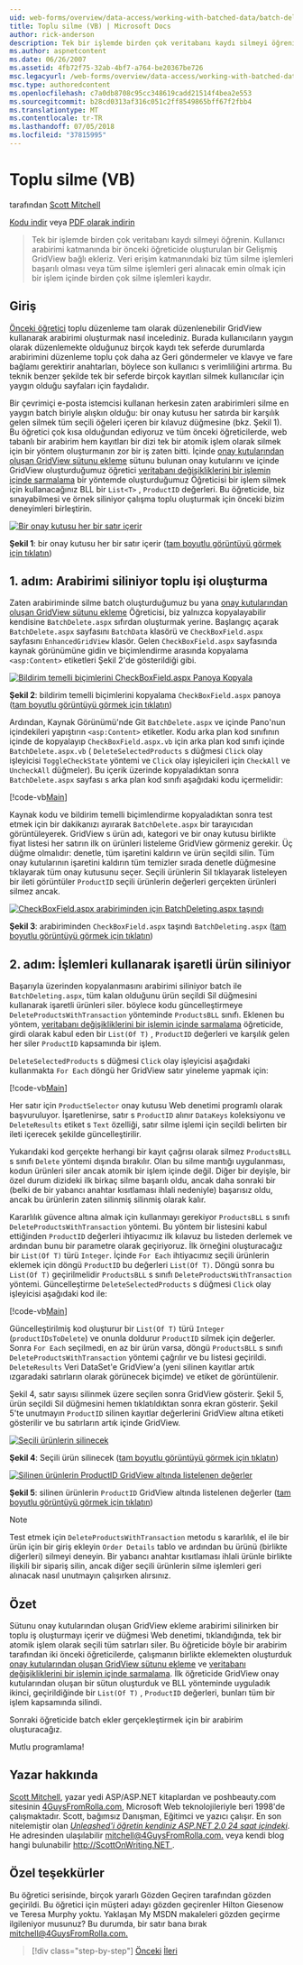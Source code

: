 ```yaml
---
uid: web-forms/overview/data-access/working-with-batched-data/batch-deleting-vb
title: Toplu silme (VB) | Microsoft Docs
author: rick-anderson
description: Tek bir işlemde birden çok veritabanı kaydı silmeyi öğrenin. Kullanıcı arabirimi katmanda daha önceki bir tut oluşturulmuş bir geliştirilmiş GridView ekleriz...
ms.author: aspnetcontent
ms.date: 06/26/2007
ms.assetid: 4fb72f75-32ab-4bf7-a764-be20367be726
msc.legacyurl: /web-forms/overview/data-access/working-with-batched-data/batch-deleting-vb
msc.type: authoredcontent
ms.openlocfilehash: c7a0db8708c95cc348619cadd21514f4bea2e553
ms.sourcegitcommit: b28cd0313af316c051c2ff8549865bff67f2fbb4
ms.translationtype: MT
ms.contentlocale: tr-TR
ms.lasthandoff: 07/05/2018
ms.locfileid: "37815995"
---
```

<a name="batch-deleting-vb"></a>Toplu silme (VB)
====================
tarafından [Scott Mitchell](https://twitter.com/ScottOnWriting)

[Kodu indir](http://download.microsoft.com/download/3/9/f/39f92b37-e92e-4ab3-909e-b4ef23d01aa3/ASPNET_Data_Tutorial_65_VB.zip) veya [PDF olarak indirin](batch-deleting-vb/_static/datatutorial65vb1.pdf)

> Tek bir işlemde birden çok veritabanı kaydı silmeyi öğrenin. Kullanıcı arabirimi katmanında bir önceki öğreticide oluşturulan bir Gelişmiş GridView bağlı ekleriz. Veri erişim katmanındaki biz tüm silme işlemleri başarılı olması veya tüm silme işlemleri geri alınacak emin olmak için bir işlem içinde birden çok silme işlemleri kaydır.


## <a name="introduction"></a>Giriş

[Önceki öğretici](batch-updating-vb.md) toplu düzenleme tam olarak düzenlenebilir GridView kullanarak arabirimi oluşturmak nasıl incelediniz. Burada kullanıcıların yaygın olarak düzenlemekte olduğunuz birçok kaydı tek seferde durumlarda arabirimini düzenleme toplu çok daha az Geri göndermeler ve klavye ve fare bağlamı gerektirir anahtarları, böylece son kullanıcı s verimliliğini artırma. Bu teknik benzer şekilde tek bir seferde birçok kayıtları silmek kullanıcılar için yaygın olduğu sayfaları için faydalıdır.

Bir çevrimiçi e-posta istemcisi kullanan herkesin zaten arabirimleri silme en yaygın batch biriyle alışkın olduğu: bir onay kutusu her satırda bir karşılık gelen silmek tüm seçili öğeleri içeren bir kılavuz düğmesine (bkz. Şekil 1). Bu öğretici çok kısa olduğundan ediyoruz ve tüm önceki öğreticilerde, web tabanlı bir arabirim hem kayıtları bir dizi tek bir atomik işlem olarak silmek için bir yöntem oluşturmanın zor bir iş zaten bitti. İçinde [onay kutularından oluşan GridView sütunu ekleme](../enhancing-the-gridview/adding-a-gridview-column-of-checkboxes-vb.md) sütunu bulunan onay kutularını ve içinde GridView oluşturduğumuz öğretici [veritabanı değişikliklerini bir işlemin içinde sarmalama](wrapping-database-modifications-within-a-transaction-vb.md) bir yöntemde oluşturduğumuz Öğreticisi bir işlem silmek için kullanacağınız BLL bir `List<T>` , `ProductID` değerleri. Bu öğreticide, biz sınayabilmesi ve örnek siliniyor çalışma toplu oluşturmak için önceki bizim deneyimleri birleştirin.


[![Bir onay kutusu her bir satır içerir](batch-deleting-vb/_static/image1.gif)](batch-deleting-vb/_static/image1.png)

**Şekil 1**: bir onay kutusu her bir satır içerir ([tam boyutlu görüntüyü görmek için tıklatın](batch-deleting-vb/_static/image2.png))


## <a name="step-1-creating-the-batch-deleting-interface"></a>1. adım: Arabirimi siliniyor toplu işi oluşturma

Zaten arabiriminde silme batch oluşturduğumuz bu yana [onay kutularından oluşan GridView sütunu ekleme](../enhancing-the-gridview/adding-a-gridview-column-of-checkboxes-vb.md) Öğreticisi, biz yalnızca kopyalayabilir kendisine `BatchDelete.aspx` sıfırdan oluşturmak yerine. Başlangıç açarak `BatchDelete.aspx` sayfasını `BatchData` klasörü ve `CheckBoxField.aspx` sayfasını `EnhancedGridView` klasör. Gelen `CheckBoxField.aspx` sayfasında kaynak görünümüne gidin ve biçimlendirme arasında kopyalama `<asp:Content>` etiketleri Şekil 2'de gösterildiği gibi.


[![Bildirim temelli biçimlerini CheckBoxField.aspx Panoya Kopyala](batch-deleting-vb/_static/image2.gif)](batch-deleting-vb/_static/image3.png)

**Şekil 2**: bildirim temelli biçimlerini kopyalama `CheckBoxField.aspx` panoya ([tam boyutlu görüntüyü görmek için tıklatın](batch-deleting-vb/_static/image4.png))


Ardından, Kaynak Görünümü'nde Git `BatchDelete.aspx` ve içinde Pano'nun içindekileri yapıştırın `<asp:Content>` etiketler. Kodu arka plan kod sınıfının içinde de kopyalayıp `CheckBoxField.aspx.vb` için arka plan kod sınıfı içinde `BatchDelete.aspx.vb` ( `DeleteSelectedProducts` s düğmesi `Click` olay işleyicisi `ToggleCheckState` yöntemi ve `Click` olay işleyicileri için `CheckAll` ve `UncheckAll` düğmeler). Bu içerik üzerinde kopyaladıktan sonra `BatchDelete.aspx` sayfası s arka plan kod sınıfı aşağıdaki kodu içermelidir:


[!code-vb[Main](batch-deleting-vb/samples/sample1.vb)]

Kaynak kodu ve bildirim temelli biçimlendirme kopyaladıktan sonra test etmek için bir dakikanızı ayırarak `BatchDelete.aspx` bir tarayıcıdan görüntüleyerek. GridView s ürün adı, kategori ve bir onay kutusu birlikte fiyat listesi her satırın ilk on ürünleri listeleme GridView görmeniz gerekir. Üç düğme olmalıdır: denetle, tüm işaretini kaldırın ve ürün seçildi silin. Tüm onay kutularının işaretini kaldırın tüm temizler sırada denetle düğmesine tıklayarak tüm onay kutusunu seçer. Seçili ürünlerin Sil tıklayarak listeleyen bir ileti görüntüler `ProductID` seçili ürünlerin değerleri gerçekten ürünleri silmez ancak.


[![CheckBoxField.aspx arabiriminden için BatchDeleting.aspx taşındı](batch-deleting-vb/_static/image3.gif)](batch-deleting-vb/_static/image5.png)

**Şekil 3**: arabiriminden `CheckBoxField.aspx` taşındı `BatchDeleting.aspx` ([tam boyutlu görüntüyü görmek için tıklatın](batch-deleting-vb/_static/image6.png))


## <a name="step-2-deleting-the-checked-products-using-transactions"></a>2. adım: İşlemleri kullanarak işaretli ürün siliniyor

Başarıyla üzerinden kopyalanmasını arabirimi siliniyor batch ile `BatchDeleting.aspx`, tüm kalan olduğunu ürün seçildi Sil düğmesini kullanarak işaretli ürünleri siler. böylece kodu güncelleştirmeye `DeleteProductsWithTransaction` yönteminde `ProductsBLL` sınıfı. Eklenen bu yöntem, [veritabanı değişikliklerini bir işlemin içinde sarmalama](wrapping-database-modifications-within-a-transaction-vb.md) öğreticide, girdi olarak kabul eden bir `List(Of T)` , `ProductID` değerleri ve karşılık gelen her siler `ProductID` kapsamında bir işlem.

`DeleteSelectedProducts` s düğmesi `Click` olay işleyicisi aşağıdaki kullanmakta `For Each` döngü her GridView satır yineleme yapmak için:


[!code-vb[Main](batch-deleting-vb/samples/sample2.vb)]

Her satır için `ProductSelector` onay kutusu Web denetimi programlı olarak başvuruluyor. İşaretlenirse, satır s `ProductID` alınır `DataKeys` koleksiyonu ve `DeleteResults` etiket s `Text` özelliği, satır silme işlemi için seçildi belirten bir ileti içerecek şekilde güncelleştirilir.

Yukarıdaki kod gerçekte herhangi bir kayıt çağrısı olarak silmez `ProductsBLL` s sınıfı `Delete` yöntemi dışında bırakılır. Olan bu silme mantığı uygulanması, kodun ürünleri siler ancak atomik bir işlem içinde değil. Diğer bir deyişle, bir özel durum dizideki ilk birkaç silme başarılı oldu, ancak daha sonraki bir (belki de bir yabancı anahtar kısıtlaması ihlali nedeniyle) başarısız oldu, ancak bu ürünlerin zaten silinmiş silinmiş olarak kalır.

Kararlılık güvence altına almak için kullanmayı gerekiyor `ProductsBLL` s sınıfı `DeleteProductsWithTransaction` yöntemi. Bu yöntem bir listesini kabul ettiğinden `ProductID` değerleri ihtiyacımız ilk kılavuz bu listeden derlemek ve ardından bunu bir parametre olarak geçiriyoruz. İlk örneğini oluşturacağız bir `List(Of T)` türü `Integer`. İçinde `For Each` ihtiyacımız seçili ürünlerin eklemek için döngü `ProductID` bu değerleri `List(Of T)`. Döngü sonra bu `List(Of T)` geçirilmelidir `ProductsBLL` s sınıfı `DeleteProductsWithTransaction` yöntemi. Güncelleştirme `DeleteSelectedProducts` s düğmesi `Click` olay işleyicisi aşağıdaki kod ile:


[!code-vb[Main](batch-deleting-vb/samples/sample3.vb)]

Güncelleştirilmiş kod oluşturur bir `List(Of T)` türü `Integer` (`productIDsToDelete`) ve onunla doldurur `ProductID` silmek için değerler. Sonra `For Each` seçilmedi, en az bir ürün varsa, döngü `ProductsBLL` s sınıfı `DeleteProductsWithTransaction` yöntemi çağrılır ve bu listesi geçirildi. `DeleteResults` Veri DataSet'e GridView'a (yeni silinen kayıtlar artık ızgaradaki satırların olarak görünecek biçimde) ve etiket de görüntülenir.

Şekil 4, satır sayısı silinmek üzere seçilen sonra GridView gösterir. Şekil 5, ürün seçildi Sil düğmesini hemen tıklatıldıktan sonra ekran gösterir. Şekil 5'te unutmayın `ProductID` silinen kayıtlar değerlerini GridView altına etiketi gösterilir ve bu satırların artık içinde GridView.


[![Seçili ürünlerin silinecek](batch-deleting-vb/_static/image4.gif)](batch-deleting-vb/_static/image7.png)

**Şekil 4**: Seçili ürün silinecek ([tam boyutlu görüntüyü görmek için tıklatın](batch-deleting-vb/_static/image8.png))


[![Silinen ürünlerin ProductID GridView altında listelenen değerler](batch-deleting-vb/_static/image5.gif)](batch-deleting-vb/_static/image9.png)

**Şekil 5**: silinen ürünlerin `ProductID` GridView altında listelenen değerler ([tam boyutlu görüntüyü görmek için tıklatın](batch-deleting-vb/_static/image10.png))


> [!NOTE]
> Test etmek için `DeleteProductsWithTransaction` metodu s kararlılık, el ile bir ürün için bir giriş ekleyin `Order Details` tablo ve ardından bu ürünü (birlikte diğerleri) silmeyi deneyin. Bir yabancı anahtar kısıtlaması ihlali ürünle birlikte ilişkili bir sipariş silin, ancak diğer seçili ürünlerin silme işlemleri geri alınacak nasıl unutmayın çalışırken alırsınız.


## <a name="summary"></a>Özet

Sütunu onay kutularından oluşan GridView ekleme arabirimi silinirken bir toplu iş oluşturmayı içerir ve düğmesi Web denetimi, tıklandığında, tek bir atomik işlem olarak seçili tüm satırları siler. Bu öğreticide böyle bir arabirim tarafından iki önceki öğreticilerde, çalışmanın birlikte eklemekten oluşturduk [onay kutularından oluşan GridView sütunu ekleme](../enhancing-the-gridview/adding-a-gridview-column-of-checkboxes-vb.md) ve [veritabanı değişikliklerini bir işlemin içinde sarmalama](wrapping-database-modifications-within-a-transaction-vb.md). İlk öğreticide GridView onay kutularından oluşan bir sütun oluşturduk ve BLL yönteminde uyguladık ikinci, geçirildiğinde bir `List(Of T)` , `ProductID` değerleri, bunları tüm bir işlem kapsamında silindi.

Sonraki öğreticide batch ekler gerçekleştirmek için bir arabirim oluşturacağız.

Mutlu programlama!

## <a name="about-the-author"></a>Yazar hakkında

[Scott Mitchell](http://www.4guysfromrolla.com/ScottMitchell.shtml), yazar yedi ASP/ASP.NET kitaplardan ve poshbeauty.com sitesinin [4GuysFromRolla.com](http://www.4guysfromrolla.com), Microsoft Web teknolojileriyle beri 1998'de çalışmaktadır. Scott, bağımsız Danışman, Eğitimci ve yazıcı çalışır. En son nitelemiştir olan [ *Unleashed'i öğretin kendiniz ASP.NET 2.0 24 saat içindeki*](https://www.amazon.com/exec/obidos/ASIN/0672327384/4guysfromrollaco). He adresinden ulaşılabilir [ mitchell@4GuysFromRolla.com.](mailto:mitchell@4GuysFromRolla.com) veya kendi blog hangi bulunabilir [ http://ScottOnWriting.NET ](http://ScottOnWriting.NET).

## <a name="special-thanks-to"></a>Özel teşekkürler

Bu öğretici serisinde, birçok yararlı Gözden Geçiren tarafından gözden geçirildi. Bu öğretici için müşteri adayı gözden geçirenler Hilton Giesenow ve Teresa Murphy yoktu. Yaklaşan My MSDN makaleleri gözden geçirme ilgileniyor musunuz? Bu durumda, bir satır bana bırak [ mitchell@4GuysFromRolla.com.](mailto:mitchell@4GuysFromRolla.com)

> [!div class="step-by-step"]
> [Önceki](batch-updating-vb.md)
> [İleri](batch-inserting-vb.md)
